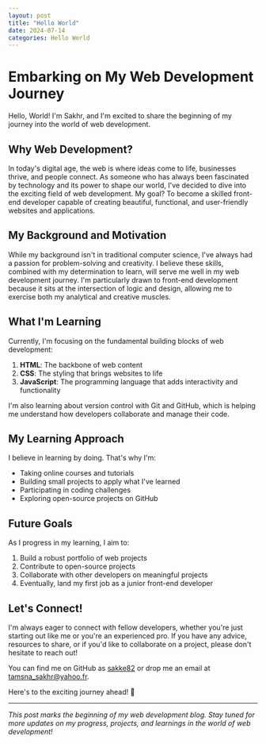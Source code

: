 ```yaml
---
layout: post
title: "Hello World"
date: 2024-07-14
categories: Hello World
---
```


# Embarking on My Web Development Journey

Hello, World! I'm Sakhr, and I'm excited to share the beginning of my journey into the world of web development.

## Why Web Development?

In today's digital age, the web is where ideas come to life, businesses thrive, and people connect. As someone who has always been fascinated by technology and its power to shape our world, I've decided to dive into the exciting field of web development. My goal? To become a skilled front-end developer capable of creating beautiful, functional, and user-friendly websites and applications.

## My Background and Motivation

While my background isn't in traditional computer science, I've always had a passion for problem-solving and creativity. I believe these skills, combined with my determination to learn, will serve me well in my web development journey. I'm particularly drawn to front-end development because it sits at the intersection of logic and design, allowing me to exercise both my analytical and creative muscles.

## What I'm Learning

Currently, I'm focusing on the fundamental building blocks of web development:

1. **HTML**: The backbone of web content
2. **CSS**: The styling that brings websites to life
3. **JavaScript**: The programming language that adds interactivity and functionality

I'm also learning about version control with Git and GitHub, which is helping me understand how developers collaborate and manage their code.

## My Learning Approach

I believe in learning by doing. That's why I'm:

- Taking online courses and tutorials
- Building small projects to apply what I've learned
- Participating in coding challenges
- Exploring open-source projects on GitHub

## Future Goals

As I progress in my learning, I aim to:

1. Build a robust portfolio of web projects
2. Contribute to open-source projects
3. Collaborate with other developers on meaningful projects
4. Eventually, land my first job as a junior front-end developer

## Let's Connect!

I'm always eager to connect with fellow developers, whether you're just starting out like me or you're an experienced pro. If you have any advice, resources to share, or if you'd like to collaborate on a project, please don't hesitate to reach out!

You can find me on GitHub as [sakke82](https://github.com/sakke82) or drop me an email at tamsna_sakhr@yahoo.fr.

Here's to the exciting journey ahead! 🚀

---

*This post marks the beginning of my web development blog. Stay tuned for more updates on my progress, projects, and learnings in the world of web development!*
